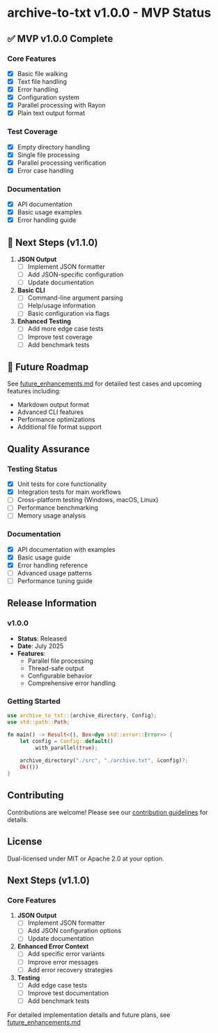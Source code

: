 # archive-to-txt v1.0.0 - MVP Status

## ✅ MVP v1.0.0 Complete

### Core Features
- [x] Basic file walking
- [x] Text file handling
- [x] Error handling
- [x] Configuration system
- [x] Parallel processing with Rayon
- [x] Plain text output format

### Test Coverage
- [x] Empty directory handling
- [x] Single file processing
- [x] Parallel processing verification
- [x] Error case handling

### Documentation
- [x] API documentation
- [x] Basic usage examples
- [x] Error handling guide

## 🚀 Next Steps (v1.1.0)
1. **JSON Output**
   - [ ] Implement JSON formatter
   - [ ] Add JSON-specific configuration
   - [ ] Update documentation

2. **Basic CLI**
   - [ ] Command-line argument parsing
   - [ ] Help/usage information
   - [ ] Basic configuration via flags

3. **Enhanced Testing**
   - [ ] Add more edge case tests
   - [ ] Improve test coverage
   - [ ] Add benchmark tests

## 📅 Future Roadmap
See [future_enhancements.md](zzArchive/future_enhancements.md) for detailed test cases and upcoming features including:
- Markdown output format
- Advanced CLI features
- Performance optimizations
- Additional file format support

## Quality Assurance

### Testing Status
- [x] Unit tests for core functionality
- [x] Integration tests for main workflows
- [ ] Cross-platform testing (Windows, macOS, Linux)
- [ ] Performance benchmarking
- [ ] Memory usage analysis

### Documentation
- [x] API documentation with examples
- [x] Basic usage guide
- [x] Error handling reference
- [ ] Advanced usage patterns
- [ ] Performance tuning guide

## Release Information

### v1.0.0
- **Status**: Released
- **Date**: July 2025
- **Features**:
  - Parallel file processing
  - Thread-safe output
  - Configurable behavior
  - Comprehensive error handling

### Getting Started
```rust
use archive_to_txt::{archive_directory, Config};
use std::path::Path;

fn main() -> Result<(), Box<dyn std::error::Error>> {
    let config = Config::default()
        .with_parallel(true);
        
    archive_directory("./src", "./archive.txt", &config)?;
    Ok(())
}
```

## Contributing
Contributions are welcome! Please see our [contribution guidelines](CONTRIBUTING.md) for details.

## License
Dual-licensed under MIT or Apache 2.0 at your option.

## Next Steps (v1.1.0)

### Core Features
1. **JSON Output**
   - [ ] Implement JSON formatter
   - [ ] Add JSON configuration options
   - [ ] Update documentation

2. **Enhanced Error Context**
   - [ ] Add specific error variants
   - [ ] Improve error messages
   - [ ] Add error recovery strategies

3. **Testing**
   - [ ] Add edge case tests
   - [ ] Improve test documentation
   - [ ] Add benchmark tests

For detailed implementation details and future plans, see [future_enhancements.md](zzArchive/future_enhancements.md)
